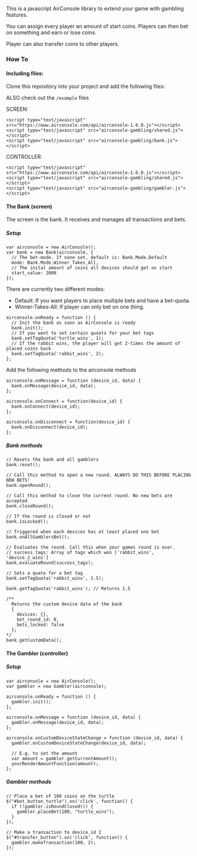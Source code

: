 This is a javascript AirConsole library to extend your game with gambling features.

You can assign every player an amount of start coins. Players can then bet on something
and earn or lose coins.

Player can also transfer coins to other players.

### How To

#### Including files:

Clone this repository into your project and add the following files:

ALSO check out the `/example` files

SCREEN:

```
<script type="text/javascript" src="https://www.airconsole.com/api/airconsole-1.6.0.js"></script>
<script type="text/javascript" src="airconsole-gambling/shared.js"></script>
<script type="text/javascript" src="airconsole-gambling/bank.js"></script>
```

CONTROLLER:

```
<script type="text/javascript" src="https://www.airconsole.com/api/airconsole-1.6.0.js"></script>
<script type="text/javascript" src="airconsole-gambling/shared.js"></script>
<script type="text/javascript" src="airconsole-gambling/gambler.js"></script>
```

#### The Bank (screen)

The screen is the bank. It receives and manages all transactions and bets.

##### Setup

```
var airconsole = new AirConsole();
var bank = new Bank(airconsole, {
  // The bet-mode. If none set, default is: Bank.Mode.Default
  mode: Bank.Mode.Winner_Takes_All,
  // The inital amount of coins all devices should get on start
  start_value: 2000
});
```

There are currently two different modes:
  * Default: If you want players to place multiple bets and have a bet-quota.
  * Winner-Takes-All: If player can only bet on one thing.

```
airconsole.onReady = function () {
  // Init the bank as soon as AirConsole is ready
  bank.init();
  // If you want to set certain quoats for your bet tags
  bank.setTagQuota('turtle_wins', 1);
  // If the rabbit wins, the player will get 2-times the amount of placed coins back
  bank.setTagQuota('rabbit_wins', 2);
};
```

Add the following methods to the airconsole methods

```
airconsole.onMessage = function (device_id, data) {
  bank.onMessage(device_id, data);
};

airconsole.onConnect = function(device_id) {
  bank.onConnect(device_id);
};

airconsole.onDisconnect = function(device_id) {
  bank.onDisconnect(device_id);
};
```


##### Bank methods

```
// Resets the bank and all gamblers
bank.reset();

// Call this method to open a new round. ALWAYS DO THIS BEFORE PLACING NEW BETS!
bank.openRound();

// Call this method to close the current round. No new bets are accepted
bank.closeRound();

// If the round is closed or not
bank.isLocked();

// Triggered when each devices has at least placed one bet
bank.onAllGamblersBet();

// Evaluates the round. Call this when your games round is over.
// success_tags: Array of tags which won ['rabbit_wins', 'device_2_wins']
bank.evaluateRound(success_tags);

// Sets a quato for a bet tag
bank.setTagQuota('rabbit_wins', 1.5);

bank.getTagQuota('rabbit_wins'); // Returns 1.5

/**
  Returns the custom device data of the bank
  {
    devices: {},
    bet_round_id: 0,
    bets_locked: false
  };
*/
bank.getCustomData();
```


#### The Gambler (controller)

##### Setup

```
var airconsole = new AirConsole();
var gambler = new Gambler(airconsole);

airconsole.onReady = function () {
  gambler.init();
};

airconsole.onMessage = function (device_id, data) {
  gambler.onMessage(device_id, data);
};

airconsole.onCustomDeviceStateChange = function (device_id, data) {
  gambler.onCustomDeviceStateChange(device_id, data);

  // E.g. to set the amount
  var amount = gambler.getCurrentAmount();
  yourRenderAmountFunction(amount);
};
```

##### Gambler methods

```
// Place a bet of 100 coins on the turtle
$("#bet_button_turtle").on('click', function() {
  if (!gambler.isRoundClosed()) {
    gambler.placeBet(100, "turtle_wins");
  }
});

// Make a transaction to device_id 2
$("#transfer_button").on('click', function() {
  gambler.makeTransaction(100, 2);
});
```


